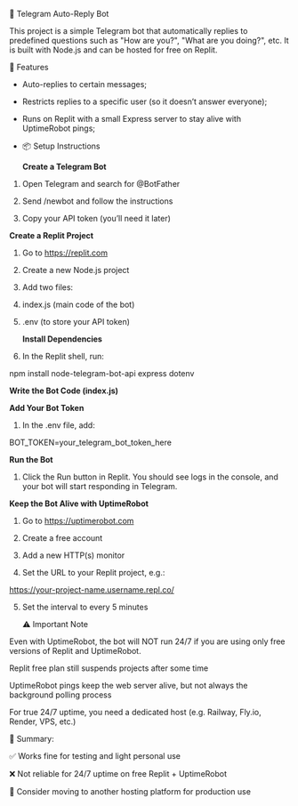 🤖 Telegram Auto-Reply Bot

This project is a simple Telegram bot that automatically replies to predefined questions such as "How are you?", "What are you doing?", etc. It is built with Node.js and can be hosted for free on Replit.

🚀 Features

- Auto-replies to certain messages;

- Restricts replies to a specific user (so it doesn’t answer everyone);

- Runs on Replit with a small Express server to stay alive with UptimeRobot pings;

- 📦 Setup Instructions

  **Create a Telegram Bot**

1. Open Telegram and search for @BotFather

2. Send /newbot and follow the instructions

3. Copy your API token (you’ll need it later)

  **Create a Replit Project**

1. Go to https://replit.com

2. Create a new Node.js project

3. Add two files:

4. index.js (main code of the bot)

5. .env (to store your API token)

   **Install Dependencies**

1. In the Replit shell, run:

npm install node-telegram-bot-api express dotenv

  **Write the Bot Code (index.js)**
  
  **Add Your Bot Token**

1. In the .env file, add:

BOT_TOKEN=your_telegram_bot_token_here

  **Run the Bot**
  
1. Click the Run button in Replit.
You should see logs in the console, and your bot will start responding in Telegram.

  **Keep the Bot Alive with UptimeRobot**

1. Go to https://uptimerobot.com

2. Create a free account

3. Add a new HTTP(s) monitor

4. Set the URL to your Replit project, e.g.:

https://your-project-name.username.repl.co/

5. Set the interval to every 5 minutes

   ⚠️ Important Note

Even with UptimeRobot, the bot will NOT run 24/7 if you are using only free versions of Replit and UptimeRobot.

Replit free plan still suspends projects after some time

UptimeRobot pings keep the web server alive, but not always the background polling process

For true 24/7 uptime, you need a dedicated host (e.g. Railway, Fly.io, Render, VPS, etc.)

📝 Summary:

✅ Works fine for testing and light personal use

❌ Not reliable for 24/7 uptime on free Replit + UptimeRobot

🔄 Consider moving to another hosting platform for production use
